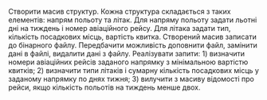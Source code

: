 Створити масив структур. Кожна структура складається з таких елементів: напрям польоту та літак. Для
напряму польоту задати льотні дні на тиждень і номер авіаційного рейсу. Для літака задати тип, кількість
посадкових місць, вартість квитка. Створений масив записати до бінарного файлу. Передбачити можливість
доповнити файл, замінити дані в файлі, видалити дані з файлу. Реалізувати запити: 1) визначити номери
авіаційних рейсів заданого напрямку з мінімальною вартістю квитків; 2) визначити типи літаків і сумарну
кількість посадкових місць у заданому напрямку по днях тижня; 3) вилучити з масиву відомості про рейси,
якщо кількість польотів на тиждень менше двох.